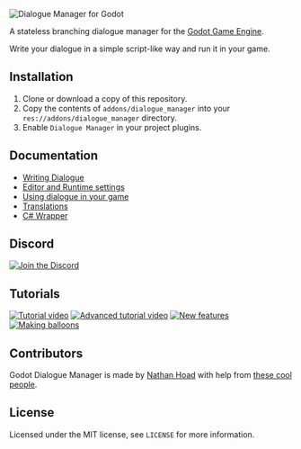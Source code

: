![Dialogue Manager for Godot](docs/hero.png)

A stateless branching dialogue manager for the [Godot Game Engine](https://godotengine.org/). 

Write your dialogue in a simple script-like way and run it in your game.

## Installation

1. Clone or download a copy of this repository.
2. Copy the contents of `addons/dialogue_manager` into your `res://addons/dialogue_manager` directory.
3. Enable `Dialogue Manager` in your project plugins.

## Documentation

- [Writing Dialogue](docs/Writing_Dialogue.md)
- [Editor and Runtime settings](docs/Settings.md)
- [Using dialogue in your game](docs/Using_Dialogue.md)
- [Translations](docs/Translations.md)
- [C# Wrapper](docs/CSharp.md)

## Discord

[![Join the Discord](docs/discord.svg)](https://discord.gg/zwBVQdJchX)

## Tutorials

[![Tutorial video](docs/tutorial.png)](https://youtu.be/08HHSQGXfgM)
[![Advanced tutorial video](docs/tutorial2.png)](https://youtu.be/X02XHXQlhSo)
[![New features](docs/tutorial3.png)](https://youtu.be/ZCa2pJ_ZiL0)
[![Making balloons](docs/tutorial4.png)](https://youtu.be/17iM5dXExoQ)

## Contributors

Godot Dialogue Manager is made by [Nathan Hoad](https://nathanhoad.net) with help from [these cool people](https://github.com/nathanhoad/godot_dialogue_manager/graphs/contributors).

## License

Licensed under the MIT license, see `LICENSE` for more information.
